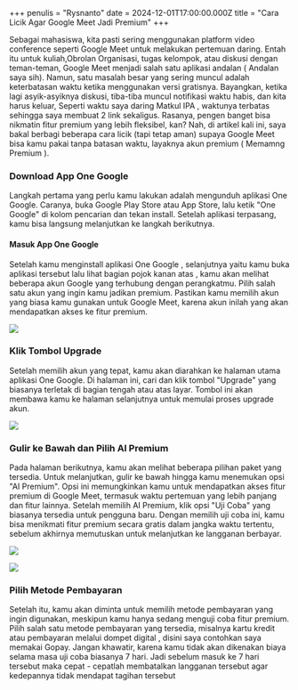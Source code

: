 +++
penulis = "Rysnanto"
date = 2024-12-01T17:00:00.000Z
title = "Cara Licik Agar Google Meet Jadi Premium"
+++

Sebagai mahasiswa, kita pasti sering menggunakan platform video conference seperti Google Meet untuk melakukan pertemuan daring. Entah itu untuk kuliah,Obrolan Organisasi, tugas kelompok, atau diskusi dengan teman-teman, Google Meet menjadi salah satu aplikasi andalan ( Andalan saya sih). Namun, satu masalah besar yang sering muncul adalah keterbatasan waktu ketika menggunakan versi gratisnya. Bayangkan, ketika lagi asyik-asyiknya diskusi, tiba-tiba muncul notifikasi waktu habis, dan kita harus keluar, Seperti waktu saya daring Matkul IPA , waktunya terbatas sehingga saya membuat 2 link sekaligus. Rasanya, pengen banget bisa nikmatin fitur premium yang lebih fleksibel, kan? Nah, di artikel kali ini, saya bakal berbagi beberapa cara licik (tapi tetap aman) supaya Google Meet bisa kamu pakai tanpa batasan waktu, layaknya akun premium ( Memamng Premium ).

### Download App One Google

Langkah pertama yang perlu kamu lakukan adalah mengunduh aplikasi One Google. Caranya, buka Google Play Store atau App Store, lalu ketik "One Google" di kolom pencarian dan tekan install. Setelah aplikasi terpasang, kamu bisa langsung melanjutkan ke langkah berikutnya.

#### **Masuk App One Google**

Setelah kamu menginstall aplikasi One Google , selanjutnya yaitu kamu buka aplikasi tersebut lalu lihat bagian pojok kanan atas , kamu akan melihat beberapa akun Google yang terhubung dengan perangkatmu. Pilih salah satu akun yang ingin kamu jadikan premium. Pastikan kamu memilih akun yang biasa kamu gunakan untuk Google Meet, karena akun inilah yang akan mendapatkan akses ke fitur premium.

![](</tutorial/Group 168.png>)

### Klik Tombol Upgrade


Setelah memilih akun yang tepat, kamu akan diarahkan ke halaman utama aplikasi One Google. Di halaman ini, cari dan klik tombol "Upgrade" yang biasanya terletak di bagian tengah atau atas layar. Tombol ini akan membawa kamu ke halaman selanjutnya untuk memulai proses upgrade akun.


![](</tutorial/Group 169.png>)

### Gulir ke Bawah dan Pilih AI Premium


Pada halaman berikutnya, kamu akan melihat beberapa pilihan paket yang tersedia. Untuk melanjutkan, gulir ke bawah hingga kamu menemukan opsi "AI Premium". Opsi ini memungkinkan kamu untuk mendapatkan akses fitur premium di Google Meet, termasuk waktu pertemuan yang lebih panjang dan fitur lainnya. Setelah memilih AI Premium, klik opsi "Uji Coba" yang biasanya tersedia untuk pengguna baru. Dengan memilih uji coba ini, kamu bisa menikmati fitur premium secara gratis dalam jangka waktu tertentu, sebelum akhirnya memutuskan untuk melanjutkan ke langganan berbayar.

![](</tutorial/Group 170.png>)

![](</tutorial/Group 171.png>)

### Pilih Metode Pembayaran


Setelah itu, kamu akan diminta untuk memilih metode pembayaran yang ingin digunakan, meskipun kamu hanya sedang menguji coba fitur premium. Pilih salah satu metode pembayaran yang tersedia, misalnya kartu kredit atau pembayaran melalui dompet digital , disini saya contohkan saya memakai Gopay. Jangan khawatir, karena kamu tidak akan dikenakan biaya selama masa uji coba biasanya 7 hari. Jadi sebelum masuk ke 7 hari tersebut maka cepat - cepatlah membatalkan langganan tersebut agar kedepannya tidak mendapat tagihan  tersebut

